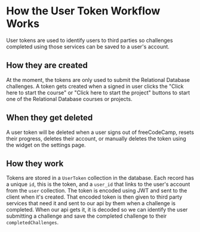# How the User Token Workflow Works

User tokens are used to identify users to third parties so challenges completed using those services can be saved to a user's account.

## How they are created

At the moment, the tokens are only used to submit the Relational Database challenges. A token gets created when a signed in user clicks the "Click here to start the course" or "Click here to start the project" buttons to start one of the Relational Database courses or projects.

## When they get deleted

A user token will be deleted when a user signs out of freeCodeCamp, resets their progress, deletes their account, or manually deletes the token using the widget on the settings page.

## How they work

Tokens are stored in a `UserToken` collection in the database. Each record has a unique `id`, this is the token, and a `user_id` that links to the user's account from the `user` collection. The token is encoded using JWT and sent to the client when it's created. That encoded token is then given to third party services that need it and sent to our api by them when a challenge is completed. When our api gets it, it is decoded so we can identify the user submitting a challenge and save the completed challenge to their `completedChallenges`.
